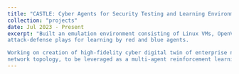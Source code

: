 ```yaml
---
title: "CASTLE: Cyber Agents for Security Testing and Learning Environments"
collection: "projects"
date: Jul 2023 - Present
excerpt: "Built an emulation environment consisting of Linux VMs, OpenVSwitch switches and SDN controllers to enable
attack-defense plays for learning by red and blue agents.

Working on creation of high-fidelity cyber digital twin of enterprise networks using knowledge graph modeling for
network topology, to be leveraged as a multi-agent reinforcement learning environment for cyber-defense"
---
```

